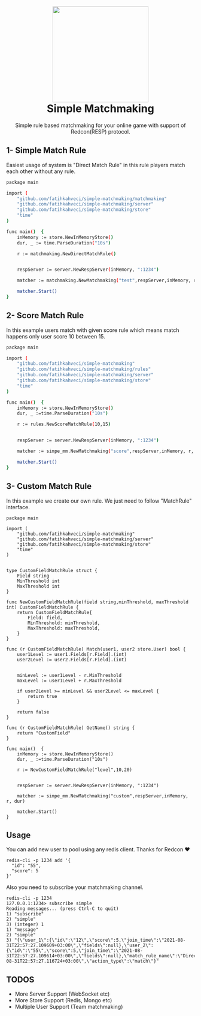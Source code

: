 <h1 align="center">
  <img src="https://github.com/fatihkahveci/simple-matchmaking/blob/main/mascot.png?raw=true" width="256px"/><br/>
  Simple Matchmaking
</h1>


<p align="center">
    Simple rule based matchmaking for your online game with support of Redcon(RESP) protocol.
</p>


## 1- Simple Match Rule

Easiest usage of system is "Direct Match Rule" in this rule players match each other without any rule.

```bash
package main

import (
	"github.com/fatihkahveci/simple-matchmaking/matchmaking"
	"github.com/fatihkahveci/simple-matchmaking/server"
	"github.com/fatihkahveci/simple-matchmaking/store"
	"time"
)

func main()  {
	inMemory := store.NewInMemoryStore()
	dur, _ := time.ParseDuration("10s")

	r := matchmaking.NewDirectMatchRule()


	respServer := server.NewRespServer(inMemory, ":1234")

	matcher := matchmaking.NewMatchmaking("test",respServer,inMemory, r, dur)

	matcher.Start()
}
```

## 2- Score Match Rule

In this example users match with given score rule which means match happens only user score 10 between 15.

```bash
package main

import (
	"github.com/fatihkahveci/simple-matchmaking"
	"github.com/fatihkahveci/simple-matchmaking/rules"
	"github.com/fatihkahveci/simple-matchmaking/server"
	"github.com/fatihkahveci/simple-matchmaking/store"
	"time"
)

func main()  {
	inMemory := store.NewInMemoryStore()
	dur, _ :=time.ParseDuration("10s")

	r := rules.NewScoreMatchRule(10,15)


	respServer := server.NewRespServer(inMemory, ":1234")

	matcher := simpe_mm.NewMatchmaking("score",respServer,inMemory, r, dur)

	matcher.Start()
}
```

## 3- Custom Match Rule

In this example we create our own rule. We just need to follow "MatchRule" interface.

```
package main

import (
	"github.com/fatihkahveci/simple-matchmaking"
	"github.com/fatihkahveci/simple-matchmaking/server"
	"github.com/fatihkahveci/simple-matchmaking/store"
	"time"
)


type CustomFieldMatchRule struct {
	Field string
	MinThreshold int
	MaxThreshold int
}

func NewCustomFieldMatchRule(field string,minThreshold, maxThreshold int) CustomFieldMatchRule {
	return CustomFieldMatchRule{
		Field: field,
		MinThreshold: minThreshold,
		MaxThreshold: maxThreshold,
	}
}

func (r CustomFieldMatchRule) Match(user1, user2 store.User) bool {
	user1Level := user1.Fields[r.Field].(int)
	user2Level := user2.Fields[r.Field].(int)


	minLevel := user1Level - r.MinThreshold
	maxLevel := user1Level + r.MaxThreshold

	if user2Level >= minLevel && user2Level <= maxLevel {
		return true
	}

	return false
}

func (r CustomFieldMatchRule) GetName() string {
	return "CustomField"
}

func main()  {
	inMemory := store.NewInMemoryStore()
	dur, _ :=time.ParseDuration("10s")

	r := NewCustomFieldMatchRule("level",10,20)


	respServer := server.NewRespServer(inMemory, ":1234")

	matcher := simpe_mm.NewMatchmaking("custom",respServer,inMemory, r, dur)

	matcher.Start()
}
```

## Usage

You can add new user to pool using any redis client. Thanks for Redcon ❤️

```
redis-cli -p 1234 add '{
  "id": "55",
  "score": 5
}'
```

Also you need to subscribe your matchmaking channel.

```
redis-cli -p 1234
127.0.0.1:1234> subscribe simple
Reading messages... (press Ctrl-C to quit)
1) "subscribe"
2) "simple"
3) (integer) 1
1) "message"
2) "simple"
3) "{\"user_1\":{\"id\":\"12\",\"score\":5,\"join_time\":\"2021-08-31T22:57:27.109609+03:00\",\"fields\":null},\"user_2\":{\"id\":\"55\",\"score\":5,\"join_time\":\"2021-08-31T22:57:27.109614+03:00\",\"fields\":null},\"match_rule_name\":\"Direct\",\"time\":\"2021-08-31T22:57:27.116724+03:00\",\"action_type\":\"match\"}"

```

## TODOS

- More Server Support (WebSocket etc)
- More Store Support (Redis, Mongo etc)
- Multiple User Support (Team matchmaking)
